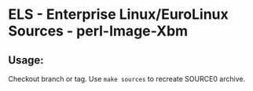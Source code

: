 # ELS - Enterprise Linux/EuroLinux Sources - perl-Image-Xbm
 
## Usage:
  Checkout branch or tag. Use `make sources` to recreate  SOURCE0 archive.
